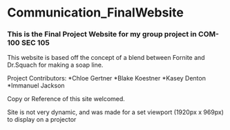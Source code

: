 # Communication_FinalWebsite

### This is the Final Project Website for my group project in COM-100 SEC 105

This website is based off the concept of a blend between Fornite and Dr.Squach for making a soap line. 

Project Contributors: 
*Chloe Gertner
*Blake Koestner
*Kasey Denton
*Immanuel Jackson

Copy or Reference of this site welcomed. 

Site is not very dynamic, and was made for a set viewport (1920px x 969px) to display on a projector
